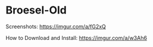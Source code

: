 # Broesel-Old
Screenshots: https://imgur.com/a/fG2xQ

How to Download and Install: https://imgur.com/a/w3Ah6
